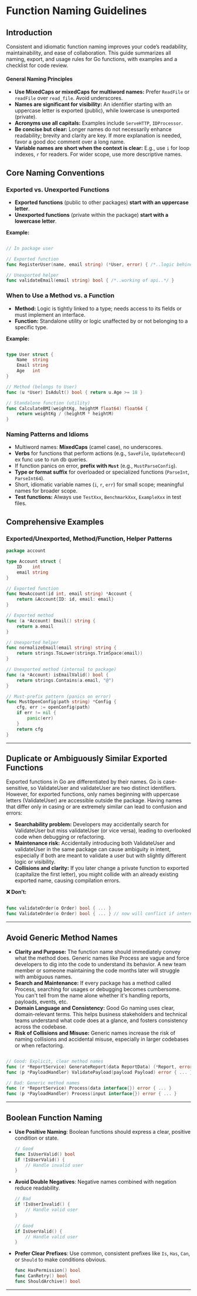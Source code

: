 # **Function Naming Guidelines**


## Introduction

Consistent and idiomatic function naming improves your code’s readability, maintainability, and ease of collaboration. This guide summarizes all naming, export, and usage rules for Go functions, with examples and a checklist for code review.

#### General Naming Principles

- **Use MixedCaps or mixedCaps for multiword names:** Prefer `ReadFile` or `readFile` over `read_file`. Avoid underscores.
- **Names are significant for visibility:** An identifier starting with an uppercase letter is exported (public), while lowercase is unexported (private).
- **Acronyms use all capitals:** Examples include `ServeHTTP`, `IDProcessor`.
- **Be concise but clear:** Longer names do not necessarily enhance readability; brevity and clarity are key. If more explanation is needed, favor a good doc comment over a long name.
- **Variable names are short when the context is clear:** E.g., use `i` for loop indexes, `r` for readers. For wider scope, use more descriptive names. 

## Core Naming Conventions

### Exported vs. Unexported Functions

- **Exported functions** (public to other packages) **start with an uppercase letter**.
- **Unexported functions** (private within the package) **start with a lowercase letter**.

**Example:**

```go

// In package user

// Exported function
func RegisterUser(name, email string) (*User, error) { /*..logic behind the api..*/ }

// Unexported helper
func validateEmail(email string) bool { /*..working of api..*/ }

```


### When to Use a Method vs. a Function

- **Method:** Logic is tightly linked to a type; needs access to its fields or must implement an interface.
- **Function:** Standalone utility or logic unaffected by or not belonging to a specific type.

**Example:**

```go

type User struct {
    Name  string
    Email string
    Age   int
}

// Method (belongs to User)
func (u *User) IsAdult() bool { return u.Age >= 18 }

// Standalone function (utility)
func CalculateBMI(weightKg, heightM float64) float64 {
    return weightKg / (heightM * heightM)
}

```


### Naming Patterns and Idioms

- Multiword names: **MixedCaps** (camel case), no underscores.
- **Verbs** for functions that perform actions (e.g., `SaveFile`, `UpdateRecord`) ex func use to run db queries.
- If function panics on error, **prefix with `Must`** (e.g., `MustParseConfig`).
- **Type or format suffix** for overloaded or specialized functions (`ParseInt`, `ParseInt64`).
- Short, idiomatic variable names (`i`, `r`, `err`) for small scope; meaningful names for broader scope.
- **Test functions:** Always use `TestXxx`, `BenchmarkXxx`, `ExampleXxx` in test files.

## Comprehensive Examples

### Exported/Unexported, Method/Function, Helper Patterns

```go
package account

type Account struct {
    ID    int
    email string
}

// Exported function
func NewAccount(id int, email string) *Account {
    return &Account{ID: id, email: email}
}

// Exported method
func (a *Account) Email() string {
    return a.email
}

// Unexported helper
func normalizeEmail(email string) string {
    return strings.ToLower(strings.TrimSpace(email))
}

// Unexported method (internal to package)
func (a *Account) isEmailValid() bool {
    return strings.Contains(a.email, "@")
}

// Must-prefix pattern (panics on error)
func MustOpenConfig(path string) *Config {
    cfg, err := openConfig(path)
    if err != nil {
        panic(err)
    }
    return cfg
}
```
---

## Duplicate or Ambiguously Similar Exported Functions

Exported functions in Go are differentiated by their names. Go is case-sensitive, so ValidateUser and validateUser are two distinct identifiers. However, for exported functions, only names beginning with uppercase letters (ValidateUser) are accessible outside the package. Having names that differ only in casing or are extremely similar can lead to confusion and errors:

- **Searchability problem:** Developers may accidentally search for ValidateUser but miss validateUser (or vice versa), leading to overlooked code when debugging or refactoring.
- **Maintenance risk:** Accidentally introducing both ValidateUser and validateUser in the same package can cause ambiguity in intent, especially if both are meant to validate a user but with slightly different logic or visibility.
- **Collisions and clarity:** If you later change a private function to exported (capitalize the first letter), you might collide with an already existing exported name, causing compilation errors.

**❌ Don’t:**
```go

func validateOrder(o Order) bool { ... }
func ValidateOrder(o Order) bool { ... } // now will conflict if internal gets exported later

```
---

## Avoid Generic Method Names

- **Clarity and Purpose:** The function name should immediately convey what the method does. Generic names like Process are vague and force developers to dig into the code to understand its behavior. A new team member or someone maintaining the code months later will struggle with ambiguous names.
- **Search and Maintenance:** If every package has a method called Process, searching for usages or debugging becomes cumbersome. You can't tell from the name alone whether it's handling reports, payloads, events, etc.
- **Domain Language and Consistency:** Good Go naming uses clear, domain-relevant terms. This helps business stakeholders and technical teams understand what code does at a glance, and fosters consistency across the codebase.
- **Risk of Collisions and Misuse:** Generic names increase the risk of naming collisions and accidental misuse, especially in larger codebases or when refactoring.

```go

// Good: Explicit, clear method names
func (r *ReportService) GenerateReport(data ReportData) (*Report, error) { ... }
func (p *PayloadHandler) ValidatePayload(payload Payload) error { ... }

// Bad: Generic method names
func (r *ReportService) Process(data interface{}) error { ... }
func (p *PayloadHandler) Process(input interface{}) error { ... }

```

---

## Boolean Function Naming

* **Use Positive Naming**: Boolean functions should express a clear, positive condition or state.

  ```go
  // Good
  func IsUserValid() bool
  if !IsUserValid() {
      // Handle invalid user
  }
  ```

* **Avoid Double Negatives**: Negative names combined with negation reduce readability.

  ```go
  // Bad
  if !IsUserInvalid() {
      // Handle valid user
  }

  // Good
  if IsUserValid() {
      // Handle valid user
  }
  ```

* **Prefer Clear Prefixes**: Use common, consistent prefixes like `Is`, `Has`, `Can`, or `Should` to make conditions obvious.

  ```go
  func HasPermission() bool
  func CanRetry() bool
  func ShouldArchive() bool
  ```

---